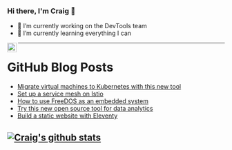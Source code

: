 ### Hi there, I'm Craig 👋

<!--
**CraigTeelFugro/CraigTeelFugro** is a ✨ _special_ ✨ repository because its `README.md` (this file) appears on your GitHub profile.

Here are some ideas to get you started:
-->

- 🔭 I’m currently working on the DevTools team
- 🌱 I’m currently learning everything I can

[<img align="left" alt="Craig Teel | LinkedIn" width="22px" src="https://cdn.jsdelivr.net/npm/simple-icons@v3/icons/linkedin.svg" />][linkedin]

---

# GitHub Blog Posts

<!-- BLOG-POST-LIST:START -->
- [Migrate virtual machines to Kubernetes with this new tool](https://opensource.com/article/21/6/migrate-vms-kubernetes-forklift)
- [Set up a service mesh on Istio](https://opensource.com/article/21/6/service-mesh-serverless)
- [How to use FreeDOS as an embedded system](https://opensource.com/article/21/6/freedos-embedded-system)
- [Try this new open source tool for data analytics](https://opensource.com/article/21/6/cubejs)
- [Build a static website with Eleventy](https://opensource.com/article/21/6/static-site-builder)
<!-- BLOG-POST-LIST:END -->

## [![Craig's github stats](https://github-readme-stats.vercel.app/api?username=craigteelfugro)](https://github.com/anuraghazra/github-readme-stats)


[linkedin]: https://linkedin.com/in/craig-teel-b8786771
